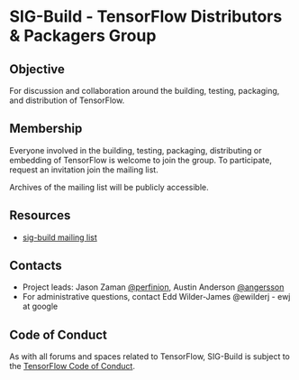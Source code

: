# SIG-Build - TensorFlow Distributors & Packagers Group

## Objective

For discussion and collaboration around the building, testing, packaging, and
distribution of TensorFlow.

## Membership

Everyone involved in the building, testing, packaging, distributing or embedding
of TensorFlow is welcome to join the group. To participate, request an invitation
join the mailing list.

Archives of the mailing list will be publicly accessible.

## Resources

* [sig-build mailing list](https://groups.google.com/a/tensorflow.org/forum/#!forum/build)

## Contacts

* Project leads: Jason Zaman [@perfinion](https://github.com/perfinion), Austin Anderson [@angersson](https://github.com/angersson)
* For administrative questions, contact Edd Wilder-James @ewilderj - ewj at
  google

## Code of Conduct

As with all forums and spaces related to TensorFlow, SIG-Build is subject to the [TensorFlow Code of Conduct](https://github.com/tensorflow/tensorflow/blob/master/CODE_OF_CONDUCT.md).
